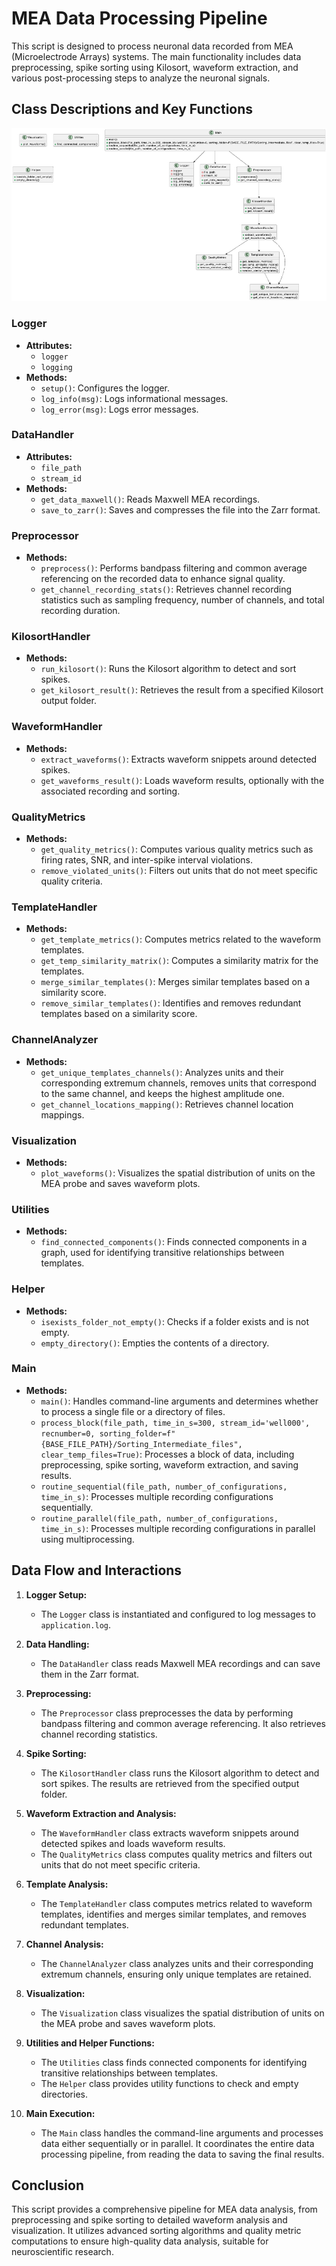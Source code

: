 # MEA Data Processing Pipeline

This script is designed to process neuronal data recorded from MEA (Microelectrode Arrays) systems. The main functionality includes data preprocessing, spike sorting using Kilosort, waveform extraction, and various post-processing steps to analyze the neuronal signals.

## Class Descriptions and Key Functions

![UML Diagram](image.png)

### Logger
- **Attributes:**
  - `logger`
  - `logging`
- **Methods:**
  - `setup()`: Configures the logger.
  - `log_info(msg)`: Logs informational messages.
  - `log_error(msg)`: Logs error messages.

### DataHandler
- **Attributes:**
  - `file_path`
  - `stream_id`
- **Methods:**
  - `get_data_maxwell()`: Reads Maxwell MEA recordings.
  - `save_to_zarr()`: Saves and compresses the file into the Zarr format.

### Preprocessor
- **Methods:**
  - `preprocess()`: Performs bandpass filtering and common average referencing on the recorded data to enhance signal quality.
  - `get_channel_recording_stats()`: Retrieves channel recording statistics such as sampling frequency, number of channels, and total recording duration.

### KilosortHandler
- **Methods:**
  - `run_kilosort()`: Runs the Kilosort algorithm to detect and sort spikes.
  - `get_kilosort_result()`: Retrieves the result from a specified Kilosort output folder.

### WaveformHandler
- **Methods:**
  - `extract_waveforms()`: Extracts waveform snippets around detected spikes.
  - `get_waveforms_result()`: Loads waveform results, optionally with the associated recording and sorting.

### QualityMetrics
- **Methods:**
  - `get_quality_metrics()`: Computes various quality metrics such as firing rates, SNR, and inter-spike interval violations.
  - `remove_violated_units()`: Filters out units that do not meet specific quality criteria.

### TemplateHandler
- **Methods:**
  - `get_template_metrics()`: Computes metrics related to the waveform templates.
  - `get_temp_similarity_matrix()`: Computes a similarity matrix for the templates.
  - `merge_similar_templates()`: Merges similar templates based on a similarity score.
  - `remove_similar_templates()`: Identifies and removes redundant templates based on a similarity score.

### ChannelAnalyzer
- **Methods:**
  - `get_unique_templates_channels()`: Analyzes units and their corresponding extremum channels, removes units that correspond to the same channel, and keeps the highest amplitude one.
  - `get_channel_locations_mapping()`: Retrieves channel location mappings.

### Visualization
- **Methods:**
  - `plot_waveforms()`: Visualizes the spatial distribution of units on the MEA probe and saves waveform plots.

### Utilities
- **Methods:**
  - `find_connected_components()`: Finds connected components in a graph, used for identifying transitive relationships between templates.

### Helper
- **Methods:**
  - `isexists_folder_not_empty()`: Checks if a folder exists and is not empty.
  - `empty_directory()`: Empties the contents of a directory.

### Main
- **Methods:**
  - `main()`: Handles command-line arguments and determines whether to process a single file or a directory of files.
  - `process_block(file_path, time_in_s=300, stream_id='well000', recnumber=0, sorting_folder=f"{BASE_FILE_PATH}/Sorting_Intermediate_files", clear_temp_files=True)`: Processes a block of data, including preprocessing, spike sorting, waveform extraction, and saving results.
  - `routine_sequential(file_path, number_of_configurations, time_in_s)`: Processes multiple recording configurations sequentially.
  - `routine_parallel(file_path, number_of_configurations, time_in_s)`: Processes multiple recording configurations in parallel using multiprocessing.

## Data Flow and Interactions

1. **Logger Setup:**
   - The `Logger` class is instantiated and configured to log messages to `application.log`.

2. **Data Handling:**
   - The `DataHandler` class reads Maxwell MEA recordings and can save them in the Zarr format.

3. **Preprocessing:**
   - The `Preprocessor` class preprocesses the data by performing bandpass filtering and common average referencing. It also retrieves channel recording statistics.

4. **Spike Sorting:**
   - The `KilosortHandler` class runs the Kilosort algorithm to detect and sort spikes. The results are retrieved from the specified output folder.

5. **Waveform Extraction and Analysis:**
   - The `WaveformHandler` class extracts waveform snippets around detected spikes and loads waveform results.
   - The `QualityMetrics` class computes quality metrics and filters out units that do not meet specific criteria.

6. **Template Analysis:**
   - The `TemplateHandler` class computes metrics related to waveform templates, identifies and merges similar templates, and removes redundant templates.

7. **Channel Analysis:**
   - The `ChannelAnalyzer` class analyzes units and their corresponding extremum channels, ensuring only unique templates are retained.

8. **Visualization:**
   - The `Visualization` class visualizes the spatial distribution of units on the MEA probe and saves waveform plots.

9. **Utilities and Helper Functions:**
   - The `Utilities` class finds connected components for identifying transitive relationships between templates.
   - The `Helper` class provides utility functions to check and empty directories.

10. **Main Execution:**
    - The `Main` class handles the command-line arguments and processes data either sequentially or in parallel. It coordinates the entire data processing pipeline, from reading the data to saving the final results.

## Conclusion

This script provides a comprehensive pipeline for MEA data analysis, from preprocessing and spike sorting to detailed waveform analysis and visualization. It utilizes advanced sorting algorithms and quality metric computations to ensure high-quality data analysis, suitable for neuroscientific research.
